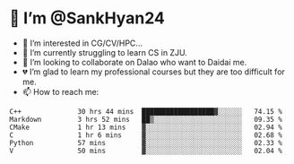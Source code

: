 # 👋 I’m @SankHyan24

- 👀 I’m interested in CG/CV/HPC...
- 🌱 I’m currently struggling to learn CS in ZJU.
- 💞️ I’m looking to collaborate on Dalao who want to Daidai me.
- 💔 I’m glad to learn my professional courses but they are too difficult for me.
- 📫 How to reach me:


<!---
SankHyan24/SankHyan24 is a ✨ special ✨ repository because its `README.md` (this file) appears on your GitHub profile.
You can click the Preview link to take a look at your changes.
--->
<!--START_SECTION:waka-->

```text
C++              30 hrs 44 mins  ██████████████████▓░░░░░░   74.15 %
Markdown         3 hrs 52 mins   ██▒░░░░░░░░░░░░░░░░░░░░░░   09.35 %
CMake            1 hr 13 mins    ▓░░░░░░░░░░░░░░░░░░░░░░░░   02.94 %
C                1 hr 6 mins     ▓░░░░░░░░░░░░░░░░░░░░░░░░   02.68 %
Python           57 mins         ▓░░░░░░░░░░░░░░░░░░░░░░░░   02.33 %
V                50 mins         ▓░░░░░░░░░░░░░░░░░░░░░░░░   02.04 %
```

<!--END_SECTION:waka-->
